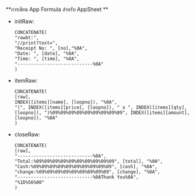**การเขียน App Formula สำหรับ AppSheet **
   - initRaw:
     ```
     CONCATENATE(
     "rawbt:", 
     "//print?text=", 
     "Receipt No: ", [no],"%0A", 
     "Date: ", [date], "%0A", 
     "Time: ", [time], "%0A", 
     "----------------------------%0A"
     )
     ```

   - itemRaw:
     ```
     CONCATENATE(
     [raw], 
     INDEX([items][name], [loopno]), "%0A", 
     "(", INDEX([items][price], [loopno]), " x ", INDEX([items][qty],[loopno]), ")%09%09%09%09%09%09%09%09%09", INDEX([items][amount],[loopno]), "%0A"
     )
     ```

   - closeRaw:
     ```
     CONCATENATE(
     [raw], 
     "----------------------------%0A", 
     "Total:%09%09%09%09%09%09%09%09%09%09", [total], "%0A", 
     "Cash:%09%09%09%09%09%09%09%09%09%09", [cash], "%0A", 
     "change:%09%09%09%09%09%09%09%09%09", [change], "%0A", 
     "----------------------------%0AThank You%0A", 
     "%1D%56%00"
     )
     ```
